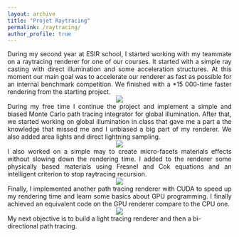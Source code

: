```yaml
---
layout: archive
title: "Projet Raytracing"
permalink: /raytracing/
author_profile: true
---
```


<div style="text-align: justify"> 
During my second year at ESIR school, I started working with my teammate on a raytracing renderer for one of our courses. It started with a simple ray casting with direct illumination and some acceleration structures. At this moment our main goal was to accelerate our renderer as fast as possible for an internal benchmark competition. We finished with a *15 000-time faster rendering from the starting project.
</div>
<div style="text-align:center"><img src="https://github.com/iribis/iribis.github.io/blob/master/images/TibetHouseInside.jpg?raw=true" /></div>

<div style="text-align: justify"> 
During my free time I continue the project and implement a simple and biased Monte Carlo path tracing integrator for global illumination. After that, we started working on global illumination in class that gave me a part a the knowledge that missed me and I unbiased a big part of my renderer. We also added area lights and direct lightning sampling.
</div>
<div style="text-align:center"><img src="https://github.com/iribis/iribis.github.io/blob/master/images/TibetHouseInsideIllu.jpg?raw=true" /></div>
<div style="text-align: justify"> 
I also worked on a simple may to create micro-facets materials effects without slowing down the rendering time. I added to the renderer some physically based materials using Fresnel and Cok equations and an intelligent criterion to stop raytracing recursion.
</div>
<div style="text-align:center"><img src="https://raw.githubusercontent.com/iribis/iribis.github.io/master/images/PokeBoule603.jpg" /></div>
<div style="text-align: justify"> 
Finally, I implemented another path tracing renderer with CUDA to speed up my rendering time and learn some basics about GPU programming. I finally achieved an equivalent code on the GPU renderer compare to the CPU one.
<div style="text-align:center"><img src="https://github.com/iribis/iribis.github.io/blob/master/images/GPU_Pathtracing.JPG?raw=true" /></div>
</div>
My next objective is to build a light tracing renderer and then a bi-directional path tracing.

